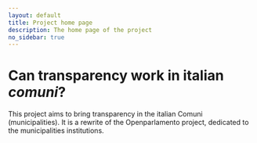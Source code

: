 ```yaml
---
layout: default
title: Project home page
description: The home page of the project
no_sidebar: true
---
```


Can transparency work in italian _comuni_?
==========================================

This project aims to bring transparency in the italian Comuni (municipalities). It is a rewrite of the Openparlamento project, dedicated to the municipalities institutions.


    

    
